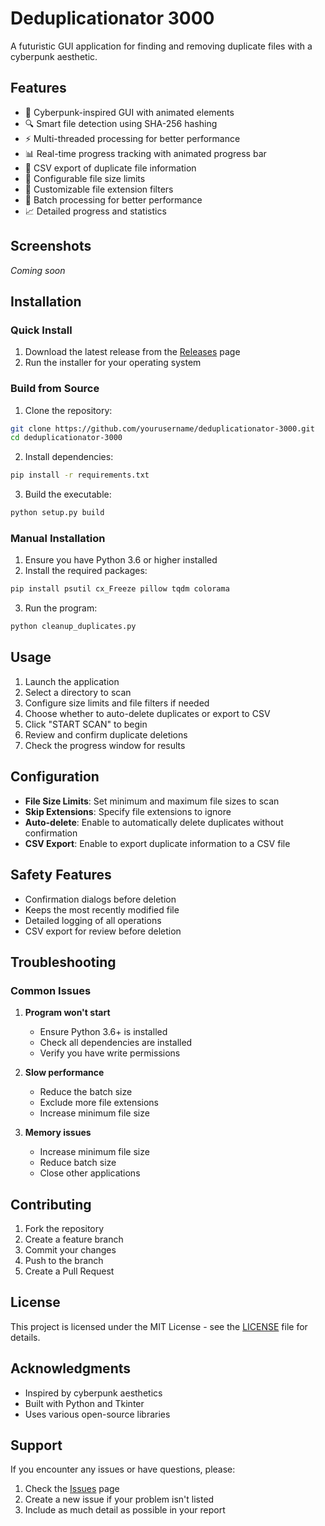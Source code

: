 # Deduplicationator 3000

A futuristic GUI application for finding and removing duplicate files with a cyberpunk aesthetic.

## Features

- 🎨 Cyberpunk-inspired GUI with animated elements
- 🔍 Smart file detection using SHA-256 hashing
- ⚡ Multi-threaded processing for better performance
- 📊 Real-time progress tracking with animated progress bar
- 💾 CSV export of duplicate file information
- 🎯 Configurable file size limits
- 🎨 Customizable file extension filters
- 🔄 Batch processing for better performance
- 📈 Detailed progress and statistics

## Screenshots

*Coming soon*

## Installation

### Quick Install

1. Download the latest release from the [Releases](https://github.com/yourusername/deduplicationator-3000/releases) page
2. Run the installer for your operating system

### Build from Source

1. Clone the repository:
```bash
git clone https://github.com/yourusername/deduplicationator-3000.git
cd deduplicationator-3000
```

2. Install dependencies:
```bash
pip install -r requirements.txt
```

3. Build the executable:
```bash
python setup.py build
```

### Manual Installation

1. Ensure you have Python 3.6 or higher installed
2. Install the required packages:
```bash
pip install psutil cx_Freeze pillow tqdm colorama
```

3. Run the program:
```bash
python cleanup_duplicates.py
```

## Usage

1. Launch the application
2. Select a directory to scan
3. Configure size limits and file filters if needed
4. Choose whether to auto-delete duplicates or export to CSV
5. Click "START SCAN" to begin
6. Review and confirm duplicate deletions
7. Check the progress window for results

## Configuration

- **File Size Limits**: Set minimum and maximum file sizes to scan
- **Skip Extensions**: Specify file extensions to ignore
- **Auto-delete**: Enable to automatically delete duplicates without confirmation
- **CSV Export**: Enable to export duplicate information to a CSV file

## Safety Features

- Confirmation dialogs before deletion
- Keeps the most recently modified file
- Detailed logging of all operations
- CSV export for review before deletion

## Troubleshooting

### Common Issues

1. **Program won't start**
   - Ensure Python 3.6+ is installed
   - Check all dependencies are installed
   - Verify you have write permissions

2. **Slow performance**
   - Reduce the batch size
   - Exclude more file extensions
   - Increase minimum file size

3. **Memory issues**
   - Increase minimum file size
   - Reduce batch size
   - Close other applications

## Contributing

1. Fork the repository
2. Create a feature branch
3. Commit your changes
4. Push to the branch
5. Create a Pull Request

## License

This project is licensed under the MIT License - see the [LICENSE](LICENSE) file for details.

## Acknowledgments

- Inspired by cyberpunk aesthetics
- Built with Python and Tkinter
- Uses various open-source libraries

## Support

If you encounter any issues or have questions, please:
1. Check the [Issues](https://github.com/yourusername/deduplicationator-3000/issues) page
2. Create a new issue if your problem isn't listed
3. Include as much detail as possible in your report 